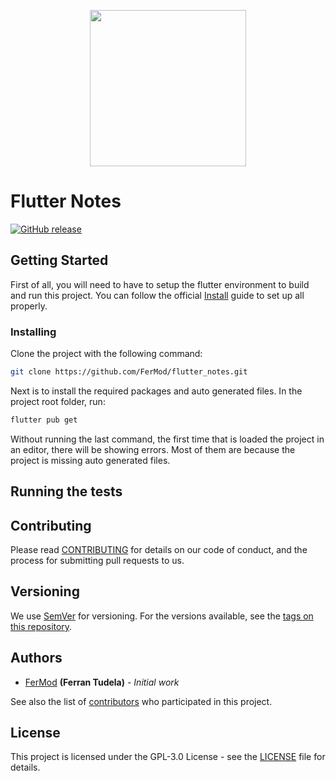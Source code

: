<p align="center">
    <img width="250px" src="https://repository-images.githubusercontent.com/309351227/bf04d0f5-c451-4333-8b2a-a8971c52eda4">
</p>

# Flutter Notes

[![GitHub release](https://img.shields.io/github/v/release/FerMod/flutter_notes?include_prereleases)](https://github.com/FerMod/flutter_notes/releases)

## Getting Started

First of all, you will need to have to setup the flutter environment to build and run this project.
You can follow the official [Install](https://flutter.dev/docs/get-started/install) guide to set up all properly.

### Installing

Clone the project with the following command:

```bash
git clone https://github.com/FerMod/flutter_notes.git
```

Next is to install the required packages and auto generated files.
In the project root folder, run:

```bash
flutter pub get
```

Without running the last command, the first time that is loaded the project in an editor, there will be showing errors.
Most of them are because the project is missing auto generated files.

## Running the tests

## Contributing

Please read [CONTRIBUTING](CONTRIBUTING.md) for details on our code of conduct, and the process for submitting pull requests to us.

## Versioning

We use [SemVer](http://semver.org/) for versioning. For the versions available, see the [tags on this repository](../../tags).

## Authors

- [FerMod](https://github.com/FerMod) **(Ferran Tudela)** - *Initial work*

See also the list of [contributors](../../contributors) who participated in this project.

## License

This project is licensed under the GPL-3.0 License - see the [LICENSE](LICENSE) file for details.
